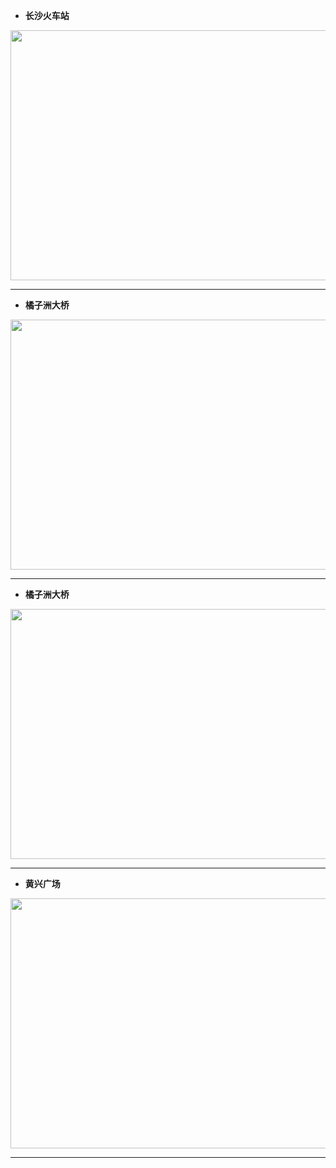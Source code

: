 - **长沙火车站**
<div align=center><img width="650" height="400" src="https://github.com/YurongChen1998/YurongChen1998.github.io/blob/gh-pages/img/Photo/Changsha%20City/DSC01015.JPG"/></div>

---
- **橘子洲大桥**
<div align=center><img width="650" height="400" src="https://github.com/YurongChen1998/YurongChen1998.github.io/blob/gh-pages/img/Photo/Changsha%20City/DSC01016.JPG"/></div>

---
- **橘子洲大桥**
<div align=center><img width="650" height="400" src="https://github.com/YurongChen1998/YurongChen1998.github.io/blob/gh-pages/img/Photo/Changsha%20City/DSC01032.JPG"/></div>

---
- **黄兴广场**
<div align=center><img width="650" height="400" src="https://github.com/YurongChen1998/YurongChen1998.github.io/blob/gh-pages/img/Photo/Changsha%20City/DSC01116.JPG"/></div>

---
